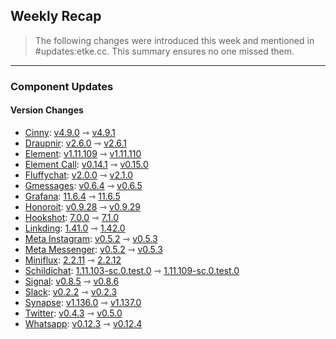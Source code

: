 ## Weekly Recap

> The following changes were introduced this week and mentioned in #updates:etke.cc. This summary ensures no one missed them.

---

### Component Updates

#### Version Changes

* [Cinny](https://github.com/ajbura/cinny): [v4.9.0](https://github.com/ajbura/cinny/releases/tag/v4.9.0) ⇾ [v4.9.1](https://github.com/ajbura/cinny/releases/tag/v4.9.1)
* [Draupnir](https://github.com/the-draupnir-project/Draupnir): [v2.6.0](https://github.com/the-draupnir-project/Draupnir/releases/tag/v2.6.0) ⇾ [v2.6.1](https://github.com/the-draupnir-project/Draupnir/releases/tag/v2.6.1)
* [Element](https://github.com/element-hq/element-web): [v1.11.109](https://github.com/element-hq/element-web/releases/tag/v1.11.109) ⇾ [v1.11.110](https://github.com/element-hq/element-web/releases/tag/v1.11.110)
* [Element Call](https://github.com/element-hq/element-call): [v0.14.1](https://github.com/element-hq/element-call/releases/tag/v0.14.1) ⇾ [v0.15.0](https://github.com/element-hq/element-call/releases/tag/v0.15.0)
* [Fluffychat](https://github.com/krille-chan/fluffychat): [v2.0.0](https://github.com/krille-chan/fluffychat/releases/tag/v2.0.0) ⇾ [v2.1.0](https://github.com/krille-chan/fluffychat/releases/tag/v2.1.0)
* [Gmessages](https://github.com/mautrix/gmessages): [v0.6.4](https://github.com/mautrix/gmessages/releases/tag/v0.6.4) ⇾ [v0.6.5](https://github.com/mautrix/gmessages/releases/tag/v0.6.5)
* [Grafana](https://github.com/grafana/grafana): [11.6.4](https://github.com/grafana/grafana/releases/tag/v11.6.4) ⇾ [11.6.5](https://github.com/grafana/grafana/releases/tag/v11.6.5)
* [Honoroit](https://github.com/etkecc/honoroit): [v0.9.28](https://github.com/etkecc/honoroit/releases/tag/v0.9.28) ⇾ [v0.9.29](https://github.com/etkecc/honoroit/releases/tag/v0.9.29)
* [Hookshot](https://github.com/matrix-org/matrix-hookshot): [7.0.0](https://github.com/matrix-org/matrix-hookshot/releases/tag/7.0.0) ⇾ [7.1.0](https://github.com/matrix-org/matrix-hookshot/releases/tag/7.1.0)
* [Linkding](https://github.com/sissbruecker/linkding): [1.41.0](https://github.com/sissbruecker/linkding/releases/tag/v1.41.0) ⇾ [1.42.0](https://github.com/sissbruecker/linkding/releases/tag/v1.42.0)
* [Meta Instagram](https://github.com/mautrix/meta): [v0.5.2](https://github.com/mautrix/meta/releases/tag/v0.5.2) ⇾ [v0.5.3](https://github.com/mautrix/meta/releases/tag/v0.5.3)
* [Meta Messenger](https://github.com/mautrix/meta): [v0.5.2](https://github.com/mautrix/meta/releases/tag/v0.5.2) ⇾ [v0.5.3](https://github.com/mautrix/meta/releases/tag/v0.5.3)
* [Miniflux](https://github.com/miniflux/v2): [2.2.11](https://github.com/miniflux/v2/releases/tag/2.2.11) ⇾ [2.2.12](https://github.com/miniflux/v2/releases/tag/2.2.12)
* [Schildichat](https://github.com/SchildiChat/schildichat-desktop): [1.11.103-sc.0.test.0](https://github.com/SchildiChat/schildichat-desktop/releases/tag/v1.11.103-sc.0.test.0) ⇾ [1.11.109-sc.0.test.0](https://github.com/SchildiChat/schildichat-desktop/releases/tag/v1.11.109-sc.0.test.0)
* [Signal](https://github.com/mautrix/signal): [v0.8.5](https://github.com/mautrix/signal/releases/tag/v0.8.5) ⇾ [v0.8.6](https://github.com/mautrix/signal/releases/tag/v0.8.6)
* [Slack](https://github.com/mautrix/slack): [v0.2.2](https://github.com/mautrix/slack/releases/tag/v0.2.2) ⇾ [v0.2.3](https://github.com/mautrix/slack/releases/tag/v0.2.3)
* [Synapse](https://github.com/element-hq/synapse): [v1.136.0](https://github.com/element-hq/synapse/releases/tag/v1.136.0) ⇾ [v1.137.0](https://github.com/element-hq/synapse/releases/tag/v1.137.0)
* [Twitter](https://github.com/mautrix/twitter): [v0.4.3](https://github.com/mautrix/twitter/releases/tag/v0.4.3) ⇾ [v0.5.0](https://github.com/mautrix/twitter/releases/tag/v0.5.0)
* [Whatsapp](https://github.com/mautrix/whatsapp): [v0.12.3](https://github.com/mautrix/whatsapp/releases/tag/v0.12.3) ⇾ [v0.12.4](https://github.com/mautrix/whatsapp/releases/tag/v0.12.4)
